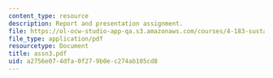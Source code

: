 ```yaml
---
content_type: resource
description: Report and presentation assignment.
file: https://ol-ocw-studio-app-qa.s3.amazonaws.com/courses/4-183-sustainable-design-and-technology-research-workshop-spring-2004/a2756e074dfa0f279b0ec274ab105cd8_assn3.pdf
file_type: application/pdf
resourcetype: Document
title: assn3.pdf
uid: a2756e07-4dfa-0f27-9b0e-c274ab105cd8
---
```

